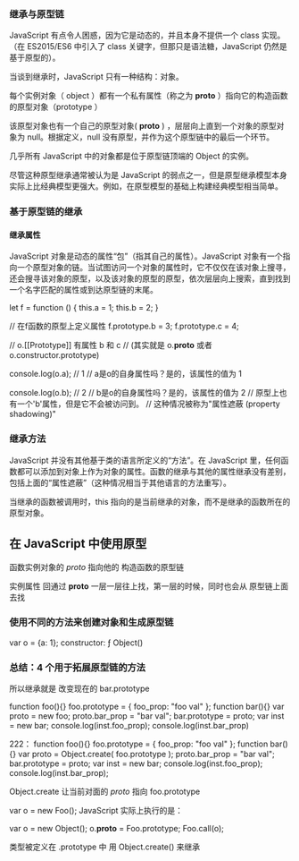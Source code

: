 ### 继承与原型链
JavaScript 有点令人困惑，因为它是动态的，并且本身不提供一个 class 实现。（在 ES2015/ES6 中引入了 class 关键字，但那只是语法糖，JavaScript 仍然是基于原型的）。

当谈到继承时，JavaScript 只有一种结构：对象。

每个实例对象（ object ）都有一个私有属性（称之为 __proto__ ）指向它的构造函数的原型对象（prototype ）

该原型对象也有一个自己的原型对象( __proto__ ) ，层层向上直到一个对象的原型对象为 null。根据定义，null 没有原型，并作为这个原型链中的最后一个环节。

几乎所有 JavaScript 中的对象都是位于原型链顶端的 Object 的实例。

尽管这种原型继承通常被认为是 JavaScript 的弱点之一，但是原型继承模型本身实际上比经典模型更强大。例如，在原型模型的基础上构建经典模型相当简单。

### 基于原型链的继承
#### 继承属性
JavaScript 对象是动态的属性“包”（指其自己的属性）。JavaScript 对象有一个指向一个原型对象的链。当试图访问一个对象的属性时，它不仅仅在该对象上搜寻，还会搜寻该对象的原型，以及该对象的原型的原型，依次层层向上搜索，直到找到一个名字匹配的属性或到达原型链的末尾。

let f = function () {
   this.a = 1;
   this.b = 2;
}

// 在f函数的原型上定义属性
f.prototype.b = 3;
f.prototype.c = 4;

//  o.[[Prototype]] 有属性 b 和 c
//  (其实就是 o.__proto__ 或者 o.constructor.prototype)

console.log(o.a); // 1
// a是o的自身属性吗？是的，该属性的值为 1

console.log(o.b); // 2
// b是o的自身属性吗？是的，该属性的值为 2
// 原型上也有一个'b'属性，但是它不会被访问到。
// 这种情况被称为"属性遮蔽 (property shadowing)"

### 继承方法
JavaScript 并没有其他基于类的语言所定义的“方法”。在 JavaScript 里，任何函数都可以添加到对象上作为对象的属性。函数的继承与其他的属性继承没有差别，包括上面的“属性遮蔽”（这种情况相当于其他语言的方法重写）。

当继承的函数被调用时，this 指向的是当前继承的对象，而不是继承的函数所在的原型对象。

## 在 JavaScript 中使用原型

函数实例对象的 _proto_  指向他的 构造函数的原型链

实例属性 回通过 __proto__  一层一层往上找，第一层的时候，同时也会从 原型链上面去找


### 使用不同的方法来创建对象和生成原型链

var o = {a: 1};  constructor: ƒ Object()

### 总结：4 个用于拓展原型链的方法

所以继承就是 改变现在的 bar.prototype

function foo(){}
foo.prototype = {
  foo_prop: "foo val"
};
function bar(){}
var proto = new foo;
proto.bar_prop = "bar val";
bar.prototype = proto;
var inst = new bar;
console.log(inst.foo_prop);
console.log(inst.bar_prop)

222：
function foo(){}
foo.prototype = {
  foo_prop: "foo val"
};
function bar(){}
var proto = Object.create(
  foo.prototype
);
proto.bar_prop = "bar val";
bar.prototype = proto;
var inst = new bar;
console.log(inst.foo_prop);
console.log(inst.bar_prop);

Object.create 让当前对面的 _proto_ 指向 foo.prototype

var o = new Foo();
JavaScript 实际上执行的是：

var o = new Object();
o.__proto__ = Foo.prototype;
Foo.call(o);

类型被定义在 .prototype 中
用 Object.create() 来继承